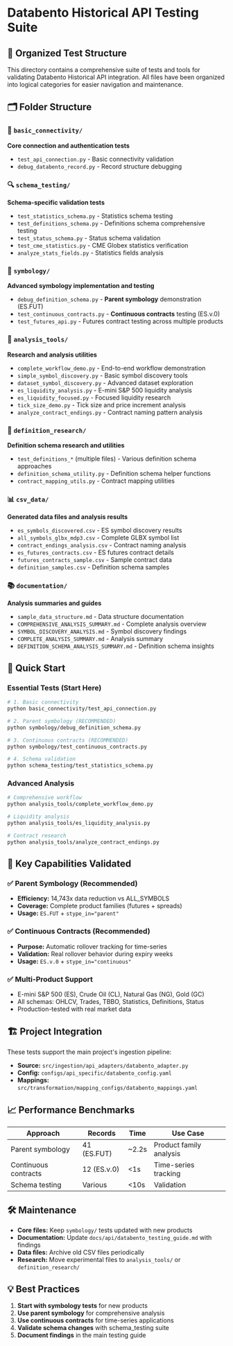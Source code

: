 # Databento Historical API Testing Suite

## 📁 Organized Test Structure

This directory contains a comprehensive suite of tests and tools for validating Databento Historical API integration. All files have been organized into logical categories for easier navigation and maintenance.

## 🗂️ Folder Structure

### 📡 `basic_connectivity/`
**Core connection and authentication tests**
- `test_api_connection.py` - Basic connectivity validation
- `debug_databento_record.py` - Record structure debugging

### 🔍 `schema_testing/`
**Schema-specific validation tests**
- `test_statistics_schema.py` - Statistics schema testing
- `test_definitions_schema.py` - Definitions schema comprehensive testing
- `test_status_schema.py` - Status schema validation
- `test_cme_statistics.py` - CME Globex statistics verification
- `analyze_stats_fields.py` - Statistics fields analysis

### 🎯 `symbology/`
**Advanced symbology implementation and testing**
- `debug_definition_schema.py` - **Parent symbology** demonstration (ES.FUT)
- `test_continuous_contracts.py` - **Continuous contracts** testing (ES.v.0)
- `test_futures_api.py` - Futures contract testing across multiple products

### 🔬 `analysis_tools/`
**Research and analysis utilities**
- `complete_workflow_demo.py` - End-to-end workflow demonstration
- `simple_symbol_discovery.py` - Basic symbol discovery tools
- `dataset_symbol_discovery.py` - Advanced dataset exploration
- `es_liquidity_analysis.py` - E-mini S&P 500 liquidity analysis
- `es_liquidity_focused.py` - Focused liquidity research
- `tick_size_demo.py` - Tick size and price increment analysis
- `analyze_contract_endings.py` - Contract naming pattern analysis

### 🧪 `definition_research/`
**Definition schema research and utilities**
- `test_definitions_*` (multiple files) - Various definition schema approaches
- `definition_schema_utility.py` - Definition schema helper functions
- `contract_mapping_utils.py` - Contract mapping utilities

### 📊 `csv_data/`
**Generated data files and analysis results**
- `es_symbols_discovered.csv` - ES symbol discovery results
- `all_symbols_glbx_mdp3.csv` - Complete GLBX symbol list
- `contract_endings_analysis.csv` - Contract naming analysis
- `es_futures_contracts.csv` - ES futures contract details
- `futures_contracts_sample.csv` - Sample contract data
- `definition_samples.csv` - Definition schema samples

### 📚 `documentation/`
**Analysis summaries and guides**
- `sample_data_structure.md` - Data structure documentation
- `COMPREHENSIVE_ANALYSIS_SUMMARY.md` - Complete analysis overview
- `SYMBOL_DISCOVERY_ANALYSIS.md` - Symbol discovery findings
- `COMPLETE_ANALYSIS_SUMMARY.md` - Analysis summary
- `DEFINITION_SCHEMA_ANALYSIS_SUMMARY.md` - Definition schema insights

## 🚀 Quick Start

### Essential Tests (Start Here)
```bash
# 1. Basic connectivity
python basic_connectivity/test_api_connection.py

# 2. Parent symbology (RECOMMENDED)
python symbology/debug_definition_schema.py

# 3. Continuous contracts (RECOMMENDED) 
python symbology/test_continuous_contracts.py

# 4. Schema validation
python schema_testing/test_statistics_schema.py
```

### Advanced Analysis
```bash
# Comprehensive workflow
python analysis_tools/complete_workflow_demo.py

# Liquidity analysis
python analysis_tools/es_liquidity_analysis.py

# Contract research
python analysis_tools/analyze_contract_endings.py
```

## 🎯 Key Capabilities Validated

### ✅ **Parent Symbology** (Recommended)
- **Efficiency:** 14,743x data reduction vs ALL_SYMBOLS
- **Coverage:** Complete product families (futures + spreads)
- **Usage:** `ES.FUT` + `stype_in="parent"`

### ✅ **Continuous Contracts** (Recommended)
- **Purpose:** Automatic rollover tracking for time-series
- **Validation:** Real rollover behavior during expiry weeks
- **Usage:** `ES.v.0` + `stype_in="continuous"`

### ✅ **Multi-Product Support**
- E-mini S&P 500 (ES), Crude Oil (CL), Natural Gas (NG), Gold (GC)
- All schemas: OHLCV, Trades, TBBO, Statistics, Definitions, Status
- Production-tested with real market data

## 🏗️ Project Integration

These tests support the main project's ingestion pipeline:
- **Source:** `src/ingestion/api_adapters/databento_adapter.py`
- **Config:** `configs/api_specific/databento_config.yaml`
- **Mappings:** `src/transformation/mapping_configs/databento_mappings.yaml`

## 📈 Performance Benchmarks

| Approach | Records | Time | Use Case |
|----------|---------|------|----------|
| Parent symbology | 41 (ES.FUT) | ~2.2s | Product family analysis |
| Continuous contracts | 12 (ES.v.0) | <1s | Time-series tracking |
| Schema testing | Various | <10s | Validation |

## 🛠️ Maintenance

- **Core files:** Keep `symbology/` tests updated with new products
- **Documentation:** Update `docs/api/databento_testing_guide.md` with findings
- **Data files:** Archive old CSV files periodically
- **Research:** Move experimental files to `analysis_tools/` or `definition_research/`

## 💡 Best Practices

1. **Start with symbology tests** for new products
2. **Use parent symbology** for comprehensive analysis
3. **Use continuous contracts** for time-series applications
4. **Validate schema changes** with schema_testing suite
5. **Document findings** in the main testing guide 